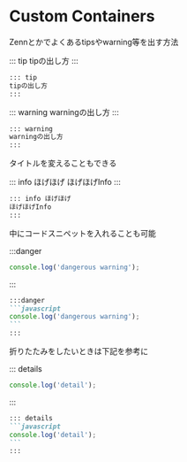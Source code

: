 # Custom Containers

Zennとかでよくあるtipsやwarning等を出す方法

::: tip
tipの出し方
:::

```markdown
::: tip
tipの出し方
:::
```

::: warning
warningの出し方
:::

```markdown
::: warning
warningの出し方
:::
```

タイトルを変えることもできる

::: info ほげほげ
ほげほげInfo
:::

```markdown
::: info ほげほげ
ほげほげInfo
:::
```

中にコードスニペットを入れることも可能

:::danger

```javascript
console.log('dangerous warning');
```

:::

````markdown
:::danger
```javascript
console.log('dangerous warning');
```
:::
````

折りたたみをしたいときは下記を参考に

::: details

```javascript
console.log('detail');
```

:::

````markdown
::: details
```javascript
console.log('detail');
```
:::
````
